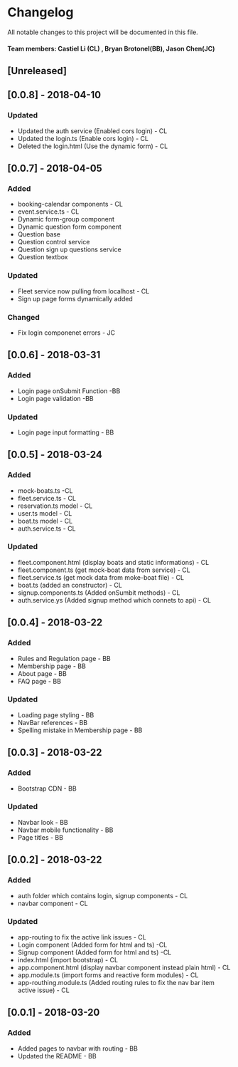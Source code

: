 # Changelog
All notable changes to this project will be documented in this file.

#### Team members: Castiel Li (CL) , Bryan Brotonel(BB), Jason Chen(JC)

## [Unreleased]

## [0.0.8] - 2018-04-10

### Updated
 - Updated the auth service (Enabled cors login) - CL
 - Updated the login.ts (Enable cors login) - CL
 - Deleted the login.html (Use the dynamic form) - CL

## [0.0.7] - 2018-04-05

### Added
 - booking-calendar components - CL
 - event.service.ts - CL
 - Dynamic form-group component
 - Dynamic question form component
 - Question base
 - Question control service
 - Question sign up questions service
 - Question textbox

### Updated
 - Fleet service now pulling from localhost - CL
 - Sign up page forms dynamically added

### Changed
 - Fix login componenet errors - JC

## [0.0.6] - 2018-03-31

### Added
 - Login page onSubmit Function -BB
 - Login page validation -BB

### Updated
 - Login page input formatting - BB

## [0.0.5] - 2018-03-24

### Added
- mock-boats.ts -CL
- fleet.service.ts - CL
- reservation.ts model - CL
- user.ts model - CL
- boat.ts model - CL
- auth.service.ts - CL

### Updated
- fleet.component.html (display boats and static informations) - CL
- fleet.component.ts (get mock-boat data from service) - CL
- fleet.service.ts (get mock data from moke-boat file) - CL
- boat.ts (added an constructor) - CL
- signup.components.ts (Added onSumbit methods) - CL
- auth.service.ys (Added signup method which connets to api) - CL

## [0.0.4] - 2018-03-22

### Added
- Rules and Regulation page - BB
- Membership page - BB
- About page - BB
- FAQ page - BB

### Updated
- Loading page styling - BB
- NavBar references - BB
- Spelling mistake in Membership page - BB

## [0.0.3] - 2018-03-22

### Added
- Bootstrap CDN - BB

### Updated
- Navbar look - BB
- Navbar mobile functionality - BB
- Page titles - BB

## [0.0.2] - 2018-03-22
### Added
- auth folder which contains login, signup components - CL
- navbar component - CL

### Updated
- app-routing to fix the active link issues - CL
- Login component (Added form for html and ts) -CL
- Signup component (Added form for html and ts) -CL
- index.html (import bootstrap) - CL
- app.component.html (display navbar component instead plain html) - CL
- app.module.ts (import forms and reactive form modules) - CL
- app-routhing.module.ts (Added routing rules to fix the nav bar item active issue) - CL

## [0.0.1] - 2018-03-20
### Added
- Added pages to navbar with routing - BB
- Updated the README - BB
